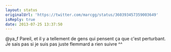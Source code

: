 ```yaml
---
layout: status
originalUrl: 'https://twitter.com/marcgg/status/360393457359003649'
isReply: true
date: 2013-07-25 13:37:50
---
```


@ya_f Pareil, et il y a tellement de gens qui pensent ça que c'est perturbant. Je sais pas si je suis pas juste flemmard a rien suivre ^^
